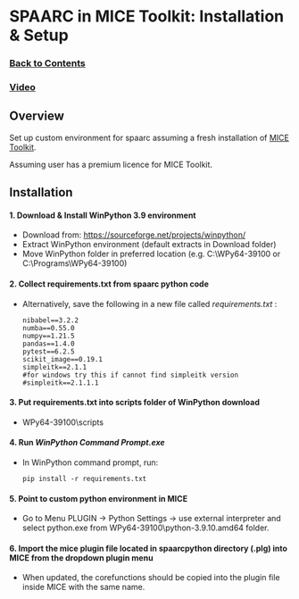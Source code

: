 # SPAARC in MICE Toolkit: Installation & Setup

### [Back to Contents](README.md)

### [Video](videos/1_a_SPAARC_MICE_Toolkit_Installation.mp4)

## Overview
Set up custom environment for spaarc assuming a fresh installation of [MICE Toolkit](https://micetoolkit.com).

Assuming user has a premium licence for MICE Toolkit. 

## Installation  

#### 1. Download & Install WinPython 3.9 environment

- Download from: https://sourceforge.net/projects/winpython/
- Extract WinPython environment (default extracts in Download folder)
- Move WinPython folder in preferred location (e.g. C:\WPy64-39100 or C:\Programs\WPy64-39100) 

####  2. Collect requirements.txt from spaarc python code

- Alternatively, save the following in a new file called _requirements.txt_ :

    ```
    nibabel==3.2.2
    numba==0.55.0
    numpy==1.21.5
    pandas==1.4.0
    pytest==6.2.5
    scikit_image==0.19.1
    simpleitk==2.1.1
    #for windows try this if cannot find simpleitk version
    #simpleitk==2.1.1.1
    ```

####  3. Put requirements.txt into scripts folder of WinPython download

- WPy64-39100\scripts


####  4. Run _WinPython Command Prompt.exe_

- In WinPython command prompt, run:

    ```
    pip install -r requirements.txt
    ```

####  5. Point to custom python environment in MICE

- Go to Menu PLUGIN -> Python Settings -> use external interpreter and select python.exe from 
WPy64-39100\python-3.9.10.amd64 folder.


####  6. Import the mice plugin file located in spaarcpython directory (.plg) into MICE from the dropdown plugin menu

- When updated, the corefunctions should be copied into the plugin file inside MICE with the same name.  